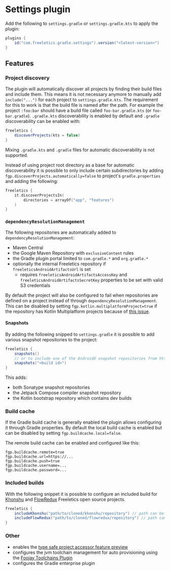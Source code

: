# Settings plugin

Add the following to `settings.gradle` or `settings.gradle.kts` to apply the plugin:

```groovy
plugins {
    id("com.freeletics.gradle.settings").version("<latest-version>")
}
```

## Features

### Project discovery

The plugin will automatically discover all projects by finding their build files and include them. This means it is
not necessary anymore to manually add `include("...")` for each project to `settings.gradle.kts`. The requirement for this
to work is that the build file is named after the path. For example the project `:foo:bar` should have a build file
called `foo-bar.gradle.kts` (or `foo-bar.gradle`). `.gradle.kts` discoverability is enabled by default and `.gradle`
discoverability can be enabled with:

```groovy
freeletics {
    discoverProjects(kts = false)
}
```

Mixing `.gradle.kts` and `.gradle` files for automatic discoverability is not supported.

Instead of using project root directory as a base for automatic discoverability it is possible to only include
certain subdirectories by adding `fgp.discoverProjects.automatically=false` to project's `gradle.properties` and adding
the following:

```kotlin
freeletics {
    it.discoverProjectsIn(
        directories = arrayOf("app", "features")
    )
}
```

### `dependencyResolutionManagement`

The following repositories are automatically added to `dependencyResolutionManagement`:
- Maven Central
- the Google Maven Repository with `exclusiveContent` rules
- the Gradle plugin portal limited to `com.gradle.*` and `org.gradle.*`
- optionally the internal Freeletics repository if `freeleticsAndroidArtifactsUrl` is set
  - requires `freeleticsAndroidArtifactsAccessKey` and `freeleticsAndroidArtifactsSecretKey` properties to be set with valid S3 credentials

By default the project will also be configured to fail when repositories are defined on a project instead of through
`dependencyResolutionManagement`. This can be disabled by setting `fgp.kotlin.multiplatformProject=true` if the
repository has Kotlin Multiplatform projects because of [this issue][3].

#### Snapshots

By adding the following snipped to `settings.gradle` it is possible to add various snapshot repositories to the project:

```groovy
freeletics {
    snapshots()
    // or to include one of the AndroidX snapshot repositories from https://androidx.dev/snapshots/builds use
    snapshots("<build id>")
}
```

This adds:
- both Sonatype snapshot repositories
- the Jetpack Compose compiler snapshot repository
- the Kotlin bootstrap repository which contains dev builds

### Build cache

If the Gradle build cache is generally enabled the plugin allows configuring it through Gradle properties. By default
the local build cache is enabled but can be disabled by setting `fgp.buildcache.local=false`.

The remote build cache can be enabled and configured like this:
```properties
fgp.buildcache.remote=true
fgp.buildcache.url=https://...
fgp.buildcache.push=true
fgp.buildcache.username=...
fgp.buildcache.password=...
```

### Included builds

With the following snippet it is possible to configure an included build for [Khonshu][4] and [FlowRedux][5] Freeletics
open source projects.

```groovy
freeletics {
    includeKhonshu("path/to/cloned/khonshu/repository") // path can be omitted if it is ../khonshu
    includeFlowRedux("path/to/cloned/flowredux/repository") // path can be omitted if it is ../flowredux
}
```

### Other

- enables the [type safe project accessor feature preview][2]
- configures the jvm toolchain management for auto provisioning using the [Foojay Toolchains Plugin][1]
- configures the Gradle enterprise plugin


[1]: https://github.com/gradle/foojay-toolchains
[2]: https://docs.gradle.org/current/userguide/declaring_dependencies.html#sec:type-safe-project-accessors
[3]: https://youtrack.jetbrains.com/issue/KT-51379
[4]: https://github.com/freeletics/khonshu
[5]: https://github.com/freeletics/flowredux
